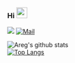 ### Hi <img src="https://media.giphy.com/media/hvRJCLFzcasrR4ia7z/giphy.gif" width="25px">
![](https://komarev.com/ghpvc/?username=AregGhazaryan&color=blue)
[![Mail](https://img.shields.io/badge/-areg.areg51@gmail.com-gray?style=flat-square&logo=gmail&logoColor=red&link=)](mailto:areg.areg51@gmail.com)<br>

![Areg's github stats](https://github-readme-stats.vercel.app/api?username=AregGhazaryan&show_icons=true&bg_color=90,fa0053,fa0026&title_color=fff&text_color=fff&icon_color=fff)<br>
[![Top Langs](https://github-readme-stats.vercel.app/api/top-langs/?username=AregGhazaryan&layout=compact)](https://github.com/anuraghazra/github-readme-stats)

<!--
**AregGhazaryan/AregGhazaryan** is a ✨ _special_ ✨ repository because its `README.md` (this file) appears on your GitHub profile.

Here are some ideas to get you started:

- 🔭 I’m currently working on ...
- 🌱 I’m currently learning ...
- 👯 I’m looking to collaborate on ...
- 🤔 I’m looking for help with ...
- 💬 Ask me about ...
- 📫 How to reach me: ...
- 😄 Pronouns: ...
- ⚡ Fun fact: ...
-->
